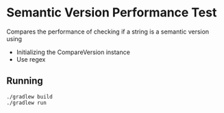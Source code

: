 # Semantic Version Performance Test
Compares the performance of checking if a string is a semantic version using
- Initializing the CompareVersion instance
- Use regex

## Running
```
./gradlew build
./gradlew run
```
